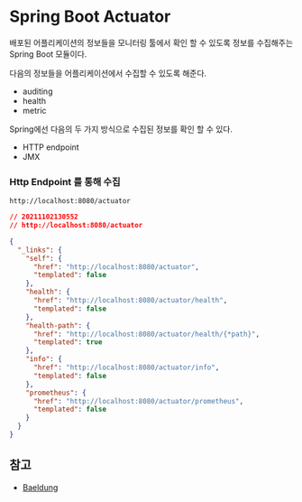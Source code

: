 # Spring Boot Actuator 

배포된 어플리케이션의 정보들을 모니터링 툴에서 확인 할 수 있도록 정보를 수집해주는 Spring Boot 모듈이다.



다음의 정보들을 어플리케이션에서 수집할 수 있도록 해준다.

- auditing
- health
- metric



Spring에선 다음의 두 가지 방식으로 수집된 정보를 확인 할 수 있다.

- HTTP endpoint 
- JMX



### Http Endpoint 를 통해 수집

```
http://localhost:8080/actuator
```



```json
// 20211102130552
// http://localhost:8080/actuator

{
  "_links": {
    "self": {
      "href": "http://localhost:8080/actuator",
      "templated": false
    },
    "health": {
      "href": "http://localhost:8080/actuator/health",
      "templated": false
    },
    "health-path": {
      "href": "http://localhost:8080/actuator/health/{*path}",
      "templated": true
    },
    "info": {
      "href": "http://localhost:8080/actuator/info",
      "templated": false
    },
    "prometheus": {
      "href": "http://localhost:8080/actuator/prometheus",
      "templated": false
    }
  }
}
```





## 참고

- [Baeldung](https://www.baeldung.com/spring-boot-actuators)

